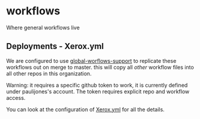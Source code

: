 # workflows
Where general workflows live

## Deployments - Xerox.yml
We are configured to use [global-worflows-support](https://github.com/derberg/global-workflows-support) to replicate these workflows out on merge to master. this will copy all _other_ workflow files into all other repos in this organization.

Warning: it requires a specific github token to work, it is currently defined under paulijones's account. The token requires explicit repo and workflow access.

You can look at the configuration of [Xerox.yml](.github/workflows/xerox.yml) for all the details.